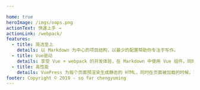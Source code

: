 ```yaml
---

home: true
heroImage: /imgs/oops.png
actionText: 快速上手 →
actionLink: /webpack/
features:
  - title: 简洁至上
    details: 以 Markdown 为中心的项目结构，以最少的配置帮助你专注于写作。
  - title: Vue驱动
    details: 享受 Vue + webpack 的开发体验，在 Markdown 中使用 Vue 组件，同时可以使用 Vue 来开发自定义主题。
  - title: 高性能
    details: VuePress 为每个页面预渲染生成静态的 HTML，同时在页面被加载的时候，将作为 SPA 运行。
footer: Copyright © 2019 - so far chengyuming
---
```


